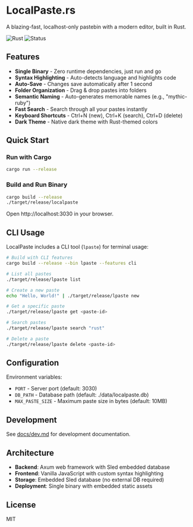 # LocalPaste.rs

A blazing-fast, localhost-only pastebin with a modern editor, built in Rust.

![Rust](https://img.shields.io/badge/rust-%23E57000.svg?style=for-the-badge&logo=rust&logoColor=white)
![Status](https://img.shields.io/badge/status-active-success.svg?style=for-the-badge)

## Features

- **Single Binary** - Zero runtime dependencies, just run and go
- **Syntax Highlighting** - Auto-detects language and highlights code
- **Auto-Save** - Changes save automatically after 1 second
- **Folder Organization** - Drag & drop pastes into folders
- **Semantic Naming** - Auto-generates memorable names (e.g., "mythic-ruby")
- **Fast Search** - Search through all your pastes instantly
- **Keyboard Shortcuts** - Ctrl+N (new), Ctrl+K (search), Ctrl+D (delete)
- **Dark Theme** - Native dark theme with Rust-themed colors

## Quick Start

### Run with Cargo
```bash
cargo run --release
```

### Build and Run Binary
```bash
cargo build --release
./target/release/localpaste
```

Open http://localhost:3030 in your browser.

## CLI Usage

LocalPaste includes a CLI tool (`lpaste`) for terminal usage:

```bash
# Build with CLI features
cargo build --release --bin lpaste --features cli

# List all pastes
./target/release/lpaste list

# Create a new paste
echo "Hello, World!" | ./target/release/lpaste new

# Get a specific paste
./target/release/lpaste get <paste-id>

# Search pastes
./target/release/lpaste search "rust"

# Delete a paste
./target/release/lpaste delete <paste-id>
```

## Configuration

Environment variables:
- `PORT` - Server port (default: 3030)
- `DB_PATH` - Database path (default: ./data/localpaste.db)
- `MAX_PASTE_SIZE` - Maximum paste size in bytes (default: 10MB)

## Development

See [docs/dev.md](docs/dev.md) for development documentation.

## Architecture

- **Backend**: Axum web framework with Sled embedded database
- **Frontend**: Vanilla JavaScript with custom syntax highlighting
- **Storage**: Embedded Sled database (no external DB required)
- **Deployment**: Single binary with embedded static assets

## License

MIT